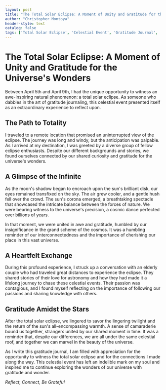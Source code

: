 ```yaml
---
layout: post
title: "The Total Solar Eclipse: A Moment of Unity and Gratitude for the Universe's Wonders"
author: "Christopher Montoya"
header-style: text
catalog: false
tags: ['Total Solar Eclipse', 'Celestial Event', 'Gratitude Journal', 'Unity', 'Cosmos', "Nature's Wonders"]
---
```


# The Total Solar Eclipse: A Moment of Unity and Gratitude for the Universe's Wonders

Between April 5th and April 9th, I had the unique opportunity to witness an awe-inspiring natural phenomenon: a total solar eclipse. As someone who dabbles in the art of gratitude journaling, this celestial event presented itself as an extraordinary experience to reflect upon.

## The Path to Totality

I traveled to a remote location that promised an uninterrupted view of the eclipse. The journey was long and windy, but the anticipation was palpable. As I arrived at my destination, I was greeted by a diverse group of fellow eclipse enthusiasts. Despite our different backgrounds and stories, we found ourselves connected by our shared curiosity and gratitude for the universe's wonders.

## A Glimpse of the Infinite

As the moon's shadow began to encroach upon the sun's brilliant disk, our eyes remained transfixed on the sky. The air grew cooler, and a gentle hush fell over the crowd. The sun's corona emerged, a breathtaking spectacle that showcased the intricate balance between the forces of nature. We were bearing witness to the universe's precision, a cosmic dance perfected over billions of years.

In that moment, we were united in awe and gratitude, humbled by our insignificance in the grand scheme of the cosmos. It was a humbling reminder of our interconnectedness and the importance of cherishing our place in this vast universe.

## A Heartfelt Exchange

During this profound experience, I struck up a conversation with an elderly couple who had traveled great distances to experience the eclipse. They shared stories of their love for astronomy and how they had made it a lifelong journey to chase these celestial events. Their passion was contagious, and I found myself reflecting on the importance of following our passions and sharing knowledge with others.

## Gratitude Amidst the Stars

After the total solar eclipse, we lingered to savor the lingering twilight and the return of the sun's all-encompassing warmth. A sense of camaraderie bound us together, strangers united by our shared moment in time. It was a reminder that, despite our differences, we are all under the same celestial roof, and together we can marvel in the beauty of the universe.

As I write this gratitude journal, I am filled with appreciation for the opportunity to witness the total solar eclipse and for the connections I made along the way. This celestial event has left an indelible mark on my soul and inspired me to continue exploring the wonders of our universe with gratitude and wonder.

*Reflect, Connect, Be Grateful*